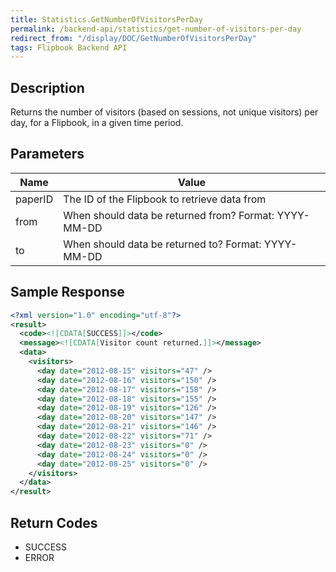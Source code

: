 ```yaml
---
title: Statistics.GetNumberOfVisitorsPerDay
permalink: /backend-api/statistics/get-number-of-visitors-per-day
redirect_from: "/display/DOC/GetNumberOfVisitorsPerDay"
tags: Flipbook Backend API
---
```


## Description

Returns the number of visitors (based on sessions, not unique visitors) per day, for a Flipbook, in a given time period.

## Parameters

| Name    | Value
|---------|-------------------------------------------------------
| paperID | The ID of the Flipbook to retrieve data from
| from	  | When should data be returned from? Format: YYYY-MM-DD
| to 	  | When should data be returned to? Format: YYYY-MM-DD


## Sample Response
```xml
<?xml version="1.0" encoding="utf-8"?>
<result>
  <code><![CDATA[SUCCESS]]></code>
  <message><![CDATA[Visitor count returned.]]></message>
  <data>
    <visitors>
      <day date="2012-08-15" visitors="47" />
      <day date="2012-08-16" visitors="150" />
      <day date="2012-08-17" visitors="158" />
      <day date="2012-08-18" visitors="155" />
      <day date="2012-08-19" visitors="126" />
      <day date="2012-08-20" visitors="147" />
      <day date="2012-08-21" visitors="146" />
      <day date="2012-08-22" visitors="71" />
      <day date="2012-08-23" visitors="0" />
      <day date="2012-08-24" visitors="0" />
      <day date="2012-08-25" visitors="0" />
    </visitors>
  </data>
</result>
```

## Return Codes

* SUCCESS
* ERROR